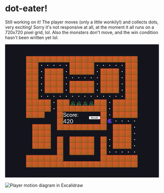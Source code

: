 # dot-eater!

Still working on it! The player moves (only a little wonkily!) and collects dots, very exciting! Sorry it's not responsive at all, at the moment it all runs on a 720x720 pixel grid, lol. Also the monsters don't move, and the win condition hasn't been written yet lol.

![Early build of the dot-eater game](./public/Dot-Eater-2021-01-19.png)

![Player motion diagram in Excalidraw](./public/dot-eater-2021-01-17.png)
